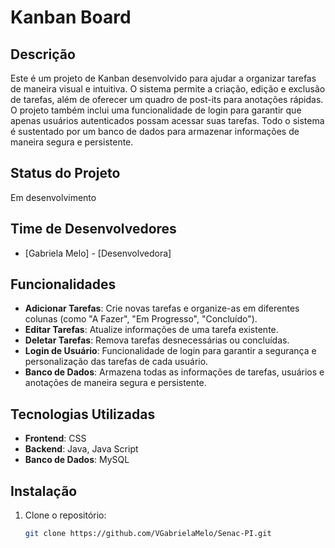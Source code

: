 # Kanban Board

## Descrição

Este é um projeto de Kanban desenvolvido para ajudar a organizar tarefas de maneira visual e intuitiva. O sistema permite a criação, edição e exclusão de tarefas, além de oferecer um quadro de post-its para anotações rápidas. O projeto também inclui uma funcionalidade de login para garantir que apenas usuários autenticados possam acessar suas tarefas. Todo o sistema é sustentado por um banco de dados para armazenar informações de maneira segura e persistente.

## Status do Projeto

Em desenvolvimento

## Time de Desenvolvedores

- [Gabriela Melo] - [Desenvolvedora]

## Funcionalidades

- **Adicionar Tarefas**: Crie novas tarefas e organize-as em diferentes colunas (como "A Fazer", "Em Progresso", "Concluído").
- **Editar Tarefas**: Atualize informações de uma tarefa existente.
- **Deletar Tarefas**: Remova tarefas desnecessárias ou concluídas.
- **Login de Usuário**: Funcionalidade de login para garantir a segurança e personalização das tarefas de cada usuário.
- **Banco de Dados**: Armazena todas as informações de tarefas, usuários e anotações de maneira segura e persistente.

## Tecnologias Utilizadas

- **Frontend**: CSS
- **Backend**: Java, Java Script
- **Banco de Dados**: MySQL

## Instalação

1. Clone o repositório:
   ```bash
   git clone https://github.com/VGabrielaMelo/Senac-PI.git

